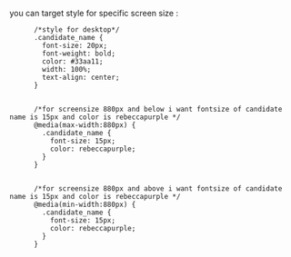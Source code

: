you can target style for specific screen size : 

          /*style for desktop*/
          .candidate_name {
            font-size: 20px;
            font-weight: bold;
            color: #33aa11;
            width: 100%;
            text-align: center;
          }


          /*for screensize 880px and below i want fontsize of candidate name is 15px and color is rebeccapurple */
          @media(max-width:880px) {
            .candidate_name {
              font-size: 15px;
              color: rebeccapurple;
            }
          }


          /*for screensize 880px and above i want fontsize of candidate name is 15px and color is rebeccapurple */
          @media(min-width:880px) {
            .candidate_name {
              font-size: 15px;
              color: rebeccapurple;
            }
          }
